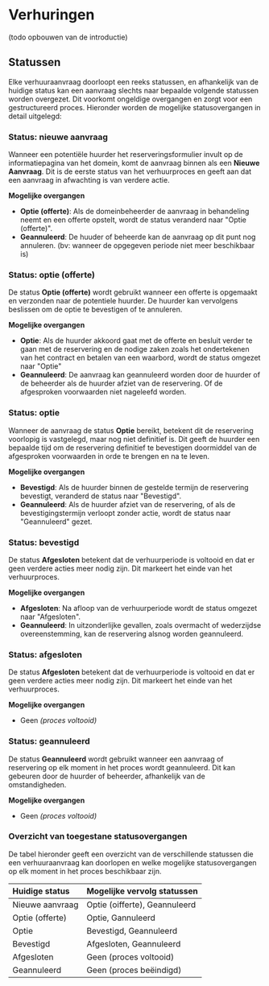 # Verhuringen

(todo opbouwen van de introductie)

## Statussen

Elke verhuuraanvraag doorloopt een reeks statussen, en afhankelijk van de huidige status kan een aanvraag slechts naar bepaalde volgende statussen worden overgezet. 
Dit voorkomt ongeldige overgangen en zorgt voor een gestructureerd proces. Hieronder worden de mogelijke statusovergangen in detail uitgelegd:


### Status: nieuwe aanvraag

Wanneer een potentiële huurder het reserveringsformulier invult op de informatiepagina van het domein, komt de aanvraag binnen als een **Nieuwe Aanvraag**. 
Dit is de eerste status van het verhuurproces en geeft aan dat een aanvraag in afwachting is van verdere actie.

**Mogelijke overgangen** 

- **Optie (offerte)**: Als de domeinbeheerder de aanvraag in behandeling neemt en een offerte opstelt, wordt de status veranderd naar "Optie (offerte)".
- **Geannuleerd**: De huuder of beheerde kan de aanvraag op dit punt nog annuleren. (bv: wanneer de opgegeven periode niet meer beschikbaar is)

### Status: optie (offerte)

De status **Optie (offerte)** wordt gebruikt wanneer een offerte is opgemaakt en verzonden naar de potentiele huurder.
De huurder kan vervolgens beslissen om de optie te bevestigen of te annuleren. 

**Mogelijke overgangen** 

- **Optie**: Als de huurder akkoord gaat met de offerte en besluit verder te gaan met de reservering en de nodige zaken zoals het ondertekenen van het contract en betalen van een waarbord, 
wordt de status omgezet naar "Optie"
- **Geannuleerd**: De aanvraag kan geannuleerd worden door de huurder of de beheerder als de huurder afziet van de reservering. Of de afgesproken voorwaarden niet nageleefd worden.

### Status: optie

Wanneer de aanvraag de status **Optie** bereikt, betekent dit de reservering voorlopig is vastgelegd, maar nog niet definitief is. 
Dit geeft de huurder een bepaalde tijd om de reservering definitief te bevestigen doormiddel van de afgesproken voorwaarden in orde te brengen en na te leven. 

**Mogelijke overgangen** 

- **Bevestigd**: Als de huurder binnen de gestelde termijn de reservering bevestigt, veranderd de status naar "Bevestigd".
- **Geannuleerd**: Als de huurder afziet van de reservering, of als de bevestigingstermijn verloopt zonder actie, wordt de status naar "Geannuleerd" gezet.

### Status: bevestigd

De status **Afgesloten** betekent dat de verhuurperiode is voltooid en dat er geen verdere acties meer nodig zijn. Dit markeert het einde van het verhuurproces.

**Mogelijke overgangen**

- **Afgesloten**: Na afloop van de verhuurperiode wordt de status omgezet naar "Afgesloten". 
- **Geannuleerd**: In uitzonderlijke gevallen, zoals overmacht of wederzijdse overeenstemming, kan de reservering alsnog worden geannuleerd.

### Status: afgesloten 

De status **Afgesloten** betekent dat de verhuurperiode is voltooid en dat er geen verdere acties meer nodig zijn. Dit markeert het einde van het verhuurproces.

**Mogelijke overgangen** 

- Geen *(proces voltooid)*

### Status: geannuleerd 

De status **Geannuleerd** wordt gebruikt wanneer een aanvraag of reservering op elk moment in het proces wordt geannuleerd. Dit kan gebeuren door de huurder of beheerder, afhankelijk van de omstandigheden.

**Mogelijke overgangen**

- Geen *(proces voltooid)*

### Overzicht van toegestane statusovergangen

De tabel hieronder geeft een overzicht van de verschillende statussen die een verhuuraanvraag kan doorlopen en welke mogelijke statusovergangen op elk moment in het proces beschikbaar zijn.

| Huidige status      | Mogelijke vervolg statussen                 | 
| :------------------ | :------------------------------------------ |
| Nieuwe aanvraag     | Optie (oifferte), Geannuleerd               |
| Optie (offerte)     | Optie, Gannuleerd                           |
| Optie               | Bevestigd, Geannuleerd                      |
| Bevestigd           | Afgesloten, Geannuleerd                     |
| Afgesloten          | Geen (proces voltooid)                      |
| Geannuleerd         | Geen (proces beëindigd)                     |